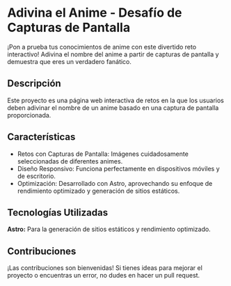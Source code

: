 
# Adivina el Anime - Desafío de Capturas de Pantalla

¡Pon a prueba tus conocimientos de anime con este divertido reto interactivo! Adivina el nombre del anime a partir de capturas de pantalla y demuestra que eres un verdadero fanático.

## Descripción
Este proyecto es una página web interactiva de retos en la que los usuarios deben adivinar el nombre de un anime basado en una captura de pantalla proporcionada.

## Características

- Retos con Capturas de Pantalla: Imágenes cuidadosamente seleccionadas de diferentes animes.
- Diseño Responsivo: Funciona perfectamente en dispositivos móviles y de escritorio.
- Optimización: Desarrollado con Astro, aprovechando su enfoque de rendimiento optimizado y generación de sitios estáticos.

## Tecnologías Utilizadas

**Astro:** Para la generación de sitios estáticos y rendimiento optimizado.

## Contribuciones

¡Las contribuciones son bienvenidas! Si tienes ideas para mejorar el proyecto o encuentras un error, no dudes en hacer un pull request.







